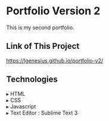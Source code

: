 # Portfolio Version 2
This is my second portfolio.

## Link of This Project
https://lgenesius.github.io/portfolio-v2/

## Technologies
▸ HTML<br>
▸ CSS<br>
▸ Javascript<br>
▸ Text Editor : Sublime Text 3


